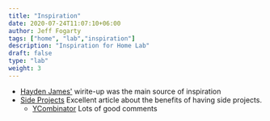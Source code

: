 ```yaml
---
title: "Inspiration"
date: 2020-07-24T11:07:10+06:00
author: Jeff Fogarty
tags: ["home", "lab","inspiration"]
description: "Inspiration for Home Lab"
draft: false
type: "lab"
weight: 3
---
```



 - [Hayden James'](https://hydn.dev/homelab/) wirite-up was the main source of inspiration 
 - [Side Projects](https://erickhun.com/posts/why-you-should-have-a-side-project/) Excellent article about the benefits of having side projects.
   - [YCombinator](https://news.ycombinator.com/item?id=21191102) Lots of good comments